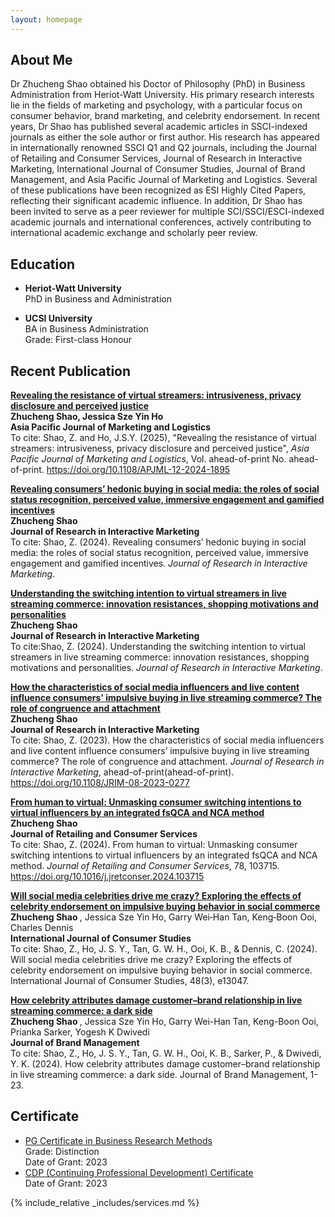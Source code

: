 ```yaml
---
layout: homepage
---
```


## About Me

Dr Zhucheng Shao obtained his Doctor of Philosophy (PhD) in Business Administration from Heriot-Watt University. His primary research interests lie in the fields of marketing and psychology, with a particular focus on consumer behavior, brand marketing, and celebrity endorsement.
In recent years, Dr Shao has published several academic articles in SSCI-indexed journals as either the sole author or first author. His research has appeared in internationally renowned SSCI Q1 and Q2 journals, including the Journal of Retailing and Consumer Services, Journal of Research in Interactive Marketing, International Journal of Consumer Studies, Journal of Brand Management, and Asia Pacific Journal of Marketing and Logistics. Several of these publications have been recognized as ESI Highly Cited Papers, reflecting their significant academic influence.
In addition, Dr Shao has been invited to serve as a peer reviewer for multiple SCI/SSCI/ESCI-indexed academic journals and international conferences, actively contributing to international academic exchange and scholarly peer review. <br>

## Education
- <b>Heriot-Watt University </b> <br>
  PhD in Business and Administration <br>

- <b>UCSI University </b> <br>
  BA in Business Administration <br>
  Grade: First-class Honour <br>

## Recent Publication
<b>[Revealing the resistance of virtual streamers: intrusiveness, privacy disclosure and perceived justice](https://www.emerald.com/insight/content/doi/10.1108/apjml-12-2024-1895/full/html) </b> <br>
<b>Zhucheng Shao, Jessica Sze Yin Ho </b> <br>
<b>Asia Pacific Journal of Marketing and Logistics </b> <br>
To cite: Shao, Z. and Ho, J.S.Y. (2025), "Revealing the resistance of virtual streamers: intrusiveness, privacy disclosure and perceived justice", *Asia Pacific Journal of Marketing and Logistics*, Vol. ahead-of-print No. ahead-of-print. https://doi.org/10.1108/APJML-12-2024-1895

<b>[Revealing consumers’ hedonic buying in social media: the roles of social status recognition, perceived value, immersive engagement and gamified incentives](https://www.emerald.com/insight/content/doi/10.1108/JRIM-12-2023-0452/full/html) </b> <br>
<b>Zhucheng Shao</b> <br>
<b>Journal of Research in Interactive Marketing</b> <br>
To cite: Shao, Z. (2024). Revealing consumers’ hedonic buying in social media: the roles of social status recognition, perceived value, immersive engagement and gamified incentives. *Journal of Research in Interactive Marketing*.

<b>[Understanding the switching intention to virtual streamers in live streaming commerce: innovation resistances, shopping motivations and personalities](https://www.emerald.com/insight/content/doi/10.1108/jrim-10-2023-0355/full/html) </b> <br>
<b>Zhucheng Shao</b> <br>
<b>Journal of Research in Interactive Marketing</b> <br>
To cite:Shao, Z. (2024). Understanding the switching intention to virtual streamers in live streaming commerce: innovation resistances, shopping motivations and personalities. *Journal of Research in Interactive Marketing*.

<b>[How the characteristics of social media influencers and live content influence consumers' impulsive buying in live streaming commerce? The role of congruence and attachment](https://www.emerald.com/insight/content/doi/10.1108/JRIM-08-2023-0277/full/html) </b> <br>
<b>Zhucheng Shao</b> <br>
<b>Journal of Research in Interactive Marketing</b> <br>
To cite: Shao, Z. (2023). How the characteristics of social media influencers and live content influence consumers’ impulsive buying in live streaming commerce? The role of congruence and attachment. *Journal of Research in Interactive Marketing*, ahead-of-print(ahead-of-print). https://doi.org/10.1108/JRIM-08-2023-0277

<b>[From human to virtual: Unmasking consumer switching intentions to virtual influencers by an integrated fsQCA and NCA method](https://www.sciencedirect.com/science/article/abs/pii/S0969698924000110) </b> <br>
<b>Zhucheng Shao</b> <br>
<b>Journal of Retailing and Consumer Services</b> <br>
To cite: Shao, Z. (2024). From human to virtual: Unmasking consumer switching intentions to virtual influencers by an integrated fsQCA and NCA method. *Journal of Retailing and Consumer Services*, 78, 103715. https://doi.org/10.1016/j.jretconser.2024.103715

<b>[Will social media celebrities drive me crazy? Exploring the effects of celebrity endorsement on impulsive buying behavior in social commerce](https://onlinelibrary.wiley.com/doi/full/10.1111/ijcs.13047) </b> <br>
<b> Zhucheng Shao </b>, Jessica Sze Yin Ho, Garry Wei‐Han Tan, Keng‐Boon Ooi, Charles Dennis <br>
<b> International Journal of Consumer Studies </b> <br>
To cite: Shao, Z., Ho, J. S. Y., Tan, G. W. H., Ooi, K. B., & Dennis, C. (2024). Will social media celebrities drive me crazy? Exploring the effects of celebrity endorsement on impulsive buying behavior in social commerce. International Journal of Consumer Studies, 48(3), e13047.

<b>[How celebrity attributes damage customer–brand relationship in live streaming commerce: a dark side](https://link.springer.com/article/10.1057/s41262-024-00362-z?sv1=affiliate&sv_campaign_id=1035097&awc=26429_1717728053_866de88a392f61c875db24de51a7b57d&utm_medium=affiliate&utm_source=awin&utm_campaign=CONR_BOOKS_ECOM_DE_PBOK_ALWYS_DEEPLINK&utm_content=textlink&utm_term=1035097) </b> <br>
<b> Zhucheng Shao </b>, Jessica Sze Yin Ho, Garry Wei-Han Tan, Keng-Boon Ooi, Prianka Sarker, Yogesh K Dwivedi <br>
<b> Journal of Brand Management </b> <br>
To cite: Shao, Z., Ho, J. S. Y., Tan, G. W. H., Ooi, K. B., Sarker, P., & Dwivedi, Y. K. (2024). How celebrity attributes damage customer–brand relationship in live streaming commerce: a dark side. Journal of Brand Management, 1-23.


## Certificate
- [PG Certificate in Business Research Methods](https://www.hw.ac.uk/uk/study/postgraduate/pre-doctoral-programme.htm) <br>
  Grade: Distinction <br>
  Date of Grant: 2023 <br>
- [CDP (Continuing Professional Development) Certificate](https://cpduk.co.uk/) <br>
  Date of Grant: 2023 <br>

{% include_relative _includes/services.md %}
